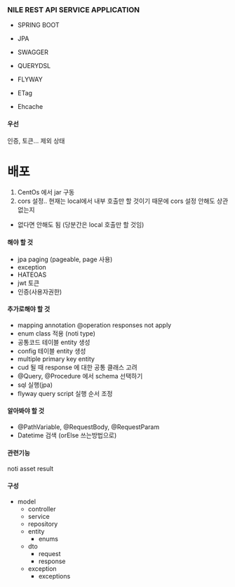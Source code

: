 ### NILE REST API SERVICE APPLICATION
- SPRING BOOT
- JPA
- SWAGGER
- QUERYDSL
- FLYWAY


- ETag
- Ehcache

#### 우선
인증, 토큰... 제외 상태

# 배포
1. CentOs 에서 jar 구동
2. cors 설정.. 현재는 local에서 내부 호출만 할 것이기 때문에 cors 설정 안해도 상관없는지
  - 없다면 안해도 됨 (당분간은 local 호출만 할 것임)


#### 해야 할 것
- jpa paging (pageable, page 사용)
- exception
- HATEOAS
- jwt 토큰
- 인증(사용자권한)

#### 추가로해야 할 것
- mapping annotation @operation responses not apply
- enum class 적용 (noti type)
- 공통코드 테이블 entity 생성
- config 테이블 entity 생성
- multiple primary key entity
- cud 될 때 response 에 대한 공통 클래스 고려
- @Query, @Procedure 에서 schema 선택하기
- sql 실행(jpa)
- flyway query script 실행 순서 조정

#### 알아봐야 할 것
- @PathVariable, @RequestBody, @RequestParam
- Datetime 검색 (orElse 쓰는방법으로)

#### 관련기능
noti
asset
result

#### 구성
- model
  - controller
  - service
  - repository
  - entity
    - enums
  - dto
    - request
    - response
  - exception
    - exceptions
